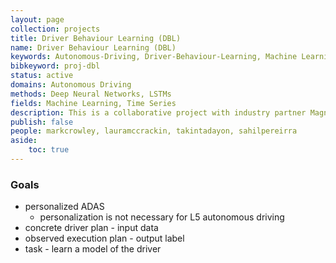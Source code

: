 ```yaml
---
layout: page
collection: projects
title: Driver Behaviour Learning (DBL)
name: Driver Behaviour Learning (DBL)
keywords: Autonomous-Driving, Driver-Behaviour-Learning, Machine Learning, Vision, Control
bibkeyword: proj-dbl
status: active
domains: Autonomous Driving
methods: Deep Neural Networks, LSTMs
fields: Machine Learning, Time Series
description: This is a collaborative project with industry partner Magna International to collect real world data about human driving behaviour in order to enable training of accurate predictive models of human driving for modern ADAS.
publish: false
people: markcrowley, lauramccrackin, takintadayon, sahilpereirra
aside: 
    toc: true
---
```


### Goals
- personalized ADAS
    - personalization is not necessary for L5 autonomous driving
- concrete driver plan - input data
- observed execution plan - output label
- task - learn a model of the driver

